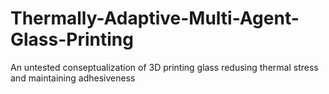# Thermally-Adaptive-Multi-Agent-Glass-Printing
An untested conseptualization of 3D printing glass redusing thermal stress and maintaining adhesiveness

